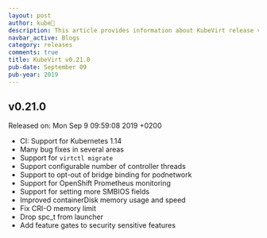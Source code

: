```yaml
---
layout: post
author: kube🤖
description: This article provides information about KubeVirt release v0.21.0 changes
navbar_active: Blogs
category: releases
comments: true
title: KubeVirt v0.21.0
pub-date: September 09
pub-year: 2019
---
```



## v0.21.0

Released on: Mon Sep 9 09:59:08 2019 +0200

- CI: Support for Kubernetes 1.14
- Many bug fixes in several areas
- Support for `virtctl migrate`
- Support configurable number of controller threads
- Support to opt-out of bridge binding for podnetwork
- Support for OpenShift Prometheus monitoring
- Support for setting more SMBIOS fields
- Improved containerDisk memory usage and speed
- Fix CRI-O memory limit
- Drop spc_t from launcher
- Add feature gates to security sensitive features
